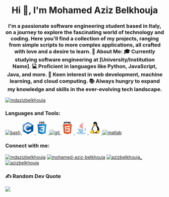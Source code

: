 <h1 align="center">Hi 👋, I'm Mohamed Aziz Belkhouja</h1>
<h3 align="center">I'm a passionate software engineering student based in Italy, on a journey to explore the fascinating world of technology and coding. Here you'll find a collection of my projects, ranging from simple scripts to more complex applications, all crafted with love and a desire to learn. 🚀 About Me: 🎓 Currently studying software engineering at [University/Institution Name]. 💻 Proficient in languages like Python, JavaScript, Java, and more. 🌟 Keen interest in web development, machine learning, and cloud computing. 📚 Always hungry to expand my knowledge and skills in the ever-evolving tech landscape.</h3>

<p align="left"> <a href="https://twitter.com/mdazizbelkhouja" target="blank"><img src="https://img.shields.io/twitter/follow/mdazizbelkhouja?logo=twitter&style=for-the-badge" alt="mdazizbelkhouja" /></a> </p>

<h3 align="left">Languages and Tools:</h3>
<p align="left"> <a href="https://www.gnu.org/software/bash/" target="_blank" rel="noreferrer"> <img src="https://www.vectorlogo.zone/logos/gnu_bash/gnu_bash-icon.svg" alt="bash" width="40" height="40"/> </a> <a href="https://www.cprogramming.com/" target="_blank" rel="noreferrer"> <img src="https://raw.githubusercontent.com/devicons/devicon/master/icons/c/c-original.svg" alt="c" width="40" height="40"/> </a> <a href="https://www.w3schools.com/css/" target="_blank" rel="noreferrer"> <img src="https://raw.githubusercontent.com/devicons/devicon/master/icons/css3/css3-original-wordmark.svg" alt="css3" width="40" height="40"/> </a> <a href="https://git-scm.com/" target="_blank" rel="noreferrer"> <img src="https://www.vectorlogo.zone/logos/git-scm/git-scm-icon.svg" alt="git" width="40" height="40"/> </a> <a href="https://www.w3.org/html/" target="_blank" rel="noreferrer"> <img src="https://raw.githubusercontent.com/devicons/devicon/master/icons/html5/html5-original-wordmark.svg" alt="html5" width="40" height="40"/> </a> <a href="https://www.java.com" target="_blank" rel="noreferrer"> <img src="https://raw.githubusercontent.com/devicons/devicon/master/icons/java/java-original.svg" alt="java" width="40" height="40"/> </a> <a href="https://www.linux.org/" target="_blank" rel="noreferrer"> <img src="https://raw.githubusercontent.com/devicons/devicon/master/icons/linux/linux-original.svg" alt="linux" width="40" height="40"/> </a> <a href="https://www.mathworks.com/" target="_blank" rel="noreferrer"> <img src="https://upload.wikimedia.org/wikipedia/commons/2/21/Matlab_Logo.png" alt="matlab" width="40" height="40"/> </a> </p>

<h3 align="left">Connect with me:</h3>
<p align="left">
<a href="https://twitter.com/mdazizbelkhouja" target="blank"><img align="center" src="https://raw.githubusercontent.com/rahuldkjain/github-profile-readme-generator/master/src/images/icons/Social/twitter.svg" alt="mdazizbelkhouja" height="30" width="40" /></a>
<a href="https://linkedin.com/in/mohamed-aziz-belkhouja" target="blank"><img align="center" src="https://raw.githubusercontent.com/rahuldkjain/github-profile-readme-generator/master/src/images/icons/Social/linked-in-alt.svg" alt="mohamed-aziz-belkhouja" height="30" width="40" /></a>
<a href="https://instagram.com/azizbelkhouja_" target="blank"><img align="center" src="https://raw.githubusercontent.com/rahuldkjain/github-profile-readme-generator/master/src/images/icons/Social/instagram.svg" alt="azizbelkhouja_" height="30" width="40" /></a>
<a href="https://www.leetcode.com/azizbelkhouja" target="blank"><img align="center" src="https://raw.githubusercontent.com/rahuldkjain/github-profile-readme-generator/master/src/images/icons/Social/leet-code.svg" alt="azizbelkhouja" height="30" width="40" /></a>
</p>

### ✍️ Random Dev Quote
![](https://quotes-github-readme.vercel.app/api?type=horizontal&theme=radical)
